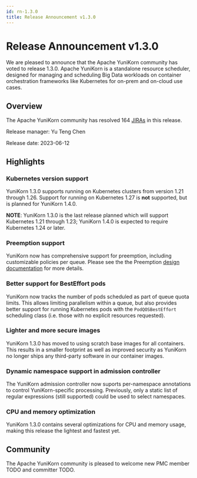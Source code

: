 ```yaml
---
id: rn-1.3.0
title: Release Announcement v1.3.0
---
```


<!--
Licensed to the Apache Software Foundation (ASF) under one
or more contributor license agreements.  See the NOTICE file
distributed with this work for additional information
regarding copyright ownership.  The ASF licenses this file
to you under the Apache License, Version 2.0 (the
"License"); you may not use this file except in compliance
with the License.  You may obtain a copy of the License at

  http://www.apache.org/licenses/LICENSE-2.0

Unless required by applicable law or agreed to in writing,
software distributed under the License is distributed on an
"AS IS" BASIS, WITHOUT WARRANTIES OR CONDITIONS OF ANY
KIND, either express or implied.  See the License for the
specific language governing permissions and limitations
under the License.
-->

# Release Announcement v1.3.0
We are pleased to announce that the Apache YuniKorn community has voted to
release 1.3.0. Apache YuniKorn is a standalone resource scheduler, designed
for managing and scheduling Big Data workloads on container orchestration
frameworks like Kubernetes for on-prem and on-cloud use cases.

## Overview
The Apache YuniKorn community has resolved 164 [JIRAs](https://issues.apache.org/jira/issues/?filter=12352777)
in this release.

Release manager: Yu Teng Chen

Release date: 2023-06-12

## Highlights

### Kubernetes version support
YuniKorn 1.3.0 supports running on Kubernetes clusters from version 1.21
through 1.26. Support for running on Kubernetes 1.27 is **not** supported,
but is planned for YuniKorn 1.4.0.

**NOTE**: YuniKorn 1.3.0 is the last release planned which will support
Kubernetes 1.21 through 1.23; YuniKorn 1.4.0 is expected to require Kubernetes
1.24 or later.

### Preemption support
YuniKorn now has comprehensive support for preemption, including customizable
policies per queue. Please see the the Preemption [design documentation](https://yunikorn.apache.org/docs/next/design/preemption)
for more details.

### Better support for BestEffort pods
YuniKorn now tracks the number of pods scheduled as part of queue quota limits.
This allows limiting parallelism within a queue, but also provides better
support for running Kubernetes pods with the `PodQOSBestEffort` scheduling class
(i.e. those with no explicit resources requested).

### Lighter and more secure images
YuniKorn 1.3.0 has moved to using scratch base images for all containers. This
results in a smaller footprint as well as improved security as YuniKorn no
longer ships any third-party software in our container images.

### Dynamic namespace support in admission controller
The YuniKorn admission controller now suports per-namespace annotations to
control YuniKorn-specific processing. Previously, only a static list of
regular expressions (still supported) could be used to select namespaces.

### CPU and memory optimization
YuniKorn 1.3.0 contains several optimizations for CPU and memory usage, making
this release the lightest and fastest yet.

## Community
The Apache YuniKorn community is pleased to welcome new PMC member TODO and committer TODO.


